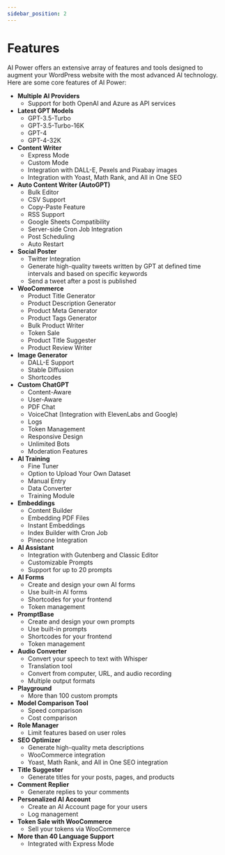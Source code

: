```yaml
---
sidebar_position: 2
---
```


# Features

AI Power offers an extensive array of features and tools designed to augment your WordPress website with the most advanced AI technology. Here are some core features of AI Power:

- **Multiple AI Providers**
    - Support for both OpenAI and Azure as API services
- **Latest GPT Models**
    - GPT-3.5-Turbo
    - GPT-3.5-Turbo-16K
    - GPT-4
    - GPT-4-32K
- **Content Writer**
    - Express Mode
    - Custom Mode
    - Integration with DALL-E, Pexels and Pixabay images
    - Integration with Yoast, Math Rank, and All in One SEO
- **Auto Content Writer (AutoGPT)**
    - Bulk Editor
    - CSV Support
    - Copy-Paste Feature
    - RSS Support
    - Google Sheets Compatibility
    - Server-side Cron Job Integration
    - Post Scheduling
    - Auto Restart
- **Social Poster**
    - Twitter Integration
    - Generate high-quality tweets written by GPT at defined time intervals and based on specific keywords
    - Send a tweet after a post is published
- **WooCommerce**
    - Product Title Generator
    - Product Description Generator
    - Product Meta Generator
    - Product Tags Generator
    - Bulk Product Writer
    - Token Sale
    - Product Title Suggester
    - Product Review Writer
- **Image Generator**
    - DALL-E Support
    - Stable Diffusion
    - Shortcodes
- **Custom ChatGPT**
    - Content-Aware
    - User-Aware
    - PDF Chat
    - VoiceChat (Integration with ElevenLabs and Google)
    - Logs
    - Token Management
    - Responsive Design
    - Unlimited Bots 
    - Moderation Features
- **AI Training**
    - Fine Tuner
    - Option to Upload Your Own Dataset
    - Manual Entry
    - Data Converter
    - Training Module
- **Embeddings** 
    - Content Builder
    - Embedding PDF Files
    - Instant Embeddings
    - Index Builder with Cron Job
    - Pinecone Integration 
- **AI Assistant**
    - Integration with Gutenberg and Classic Editor
    - Customizable Prompts
    - Support for up to 20 prompts
- **AI Forms**
    - Create and design your own AI forms
    - Use built-in AI forms
    - Shortcodes for your frontend
    - Token management
- **PromptBase**
    - Create and design your own prompts
    - Use built-in prompts
    - Shortcodes for your frontend
    - Token management
- **Audio Converter**
    - Convert your speech to text with Whisper
    - Translation tool
    - Convert from computer, URL, and audio recording
    - Multiple output formats
- **Playground**
    - More than 100 custom prompts
- **Model Comparison Tool**
    - Speed comparison
    - Cost comparison
- **Role Manager**
    - Limit features based on user roles 
- **SEO Optimizer**
    - Generate high-quality meta descriptions
    - WooCommerce integration
    - Yoast, Math Rank, and All in One SEO integration
- **Title Suggester**
    - Generate titles for your posts, pages, and products 
- **Comment Replier**
    - Generate replies to your comments
- **Personalized AI Account**
    - Create an AI Account page for your users
    - Log management
- **Token Sale with WooCommerce**
    - Sell your tokens via WooCommerce 
- **More than 40 Language Support**
    - Integrated with Express Mode
